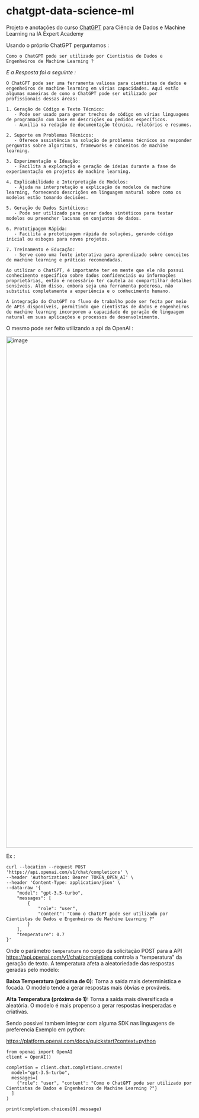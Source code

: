 # chatgpt-data-science-ml

Projeto e anotações do curso [ChatGPT](./chat-gpt.md) para Ciência de Dados e Machine Learning na IA Expert Academy

Usando o próprio ChatGPT perguntamos : 

```
Como o ChatGPT pode ser utilizado por Cientistas de Dados e Engenheiros de Machine Learning ? 
```
_*E a Resposta foi a seguinte :*_ 

```
O ChatGPT pode ser uma ferramenta valiosa para cientistas de dados e engenheiros de machine learning em várias capacidades. Aqui estão algumas maneiras de como o ChatGPT pode ser utilizado por profissionais dessas áreas:

1. Geração de Código e Texto Técnico:
   - Pode ser usado para gerar trechos de código em várias linguagens de programação com base em descrições ou pedidos específicos.
   - Auxilia na redação de documentação técnica, relatórios e resumos.

2. Suporte em Problemas Técnicos:
   - Oferece assistência na solução de problemas técnicos ao responder perguntas sobre algoritmos, frameworks e conceitos de machine learning.

3. Experimentação e Ideação:
   - Facilita a exploração e geração de ideias durante a fase de experimentação em projetos de machine learning.

4. Explicabilidade e Interpretação de Modelos:
   - Ajuda na interpretação e explicação de modelos de machine learning, fornecendo descrições em linguagem natural sobre como os modelos estão tomando decisões.

5. Geração de Dados Sintéticos:
   - Pode ser utilizado para gerar dados sintéticos para testar modelos ou preencher lacunas em conjuntos de dados.

6. Prototipagem Rápida:
   - Facilita a prototipagem rápida de soluções, gerando código inicial ou esboços para novos projetos.

7. Treinamento e Educação:
   - Serve como uma fonte interativa para aprendizado sobre conceitos de machine learning e práticas recomendadas.

Ao utilizar o ChatGPT, é importante ter em mente que ele não possui conhecimento específico sobre dados confidenciais ou informações proprietárias, então é necessário ter cautela ao compartilhar detalhes sensíveis. Além disso, embora seja uma ferramenta poderosa, não substitui completamente a experiência e o conhecimento humano.

A integração do ChatGPT no fluxo de trabalho pode ser feita por meio de APIs disponíveis, permitindo que cientistas de dados e engenheiros de machine learning incorporem a capacidade de geração de linguagem natural em suas aplicações e processos de desenvolvimento.
```

O mesmo pode ser feito utilizando a api da OpenAI : 

<img width="1377" alt="image" src="https://github.com/sayymon/chatgpt-data-science-ml/assets/6488266/f7fcede8-f819-40a6-af92-8733963d4fe1">

Ex : 
```
curl --location --request POST 'https://api.openai.com/v1/chat/completions' \
--header 'Authorization: Bearer TOKEN_OPEN_AI' \
--header 'Content-Type: application/json' \
--data-raw '{
    "model": "gpt-3.5-turbo",
    "messages": [
        {
            "role": "user",
            "content": "Como o ChatGPT pode ser utilizado por Cientistas de Dados e Engenheiros de Machine Learning ?"
        }
    ],
    "temperature": 0.7
}'
```
Onde o parâmetro `temperature` no corpo da solicitação POST para a API https://api.openai.com/v1/chat/completions controla a "temperatura" da geração de texto. A temperatura afeta a aleatoriedade das respostas geradas pelo modelo:

**Baixa Temperatura (próxima de 0)**: Torna a saída mais determinística e focada. O modelo tende a gerar respostas mais óbvias e prováveis.

**Alta Temperatura (próxima de 1):** Torna a saída mais diversificada e aleatória. O modelo é mais propenso a gerar respostas inesperadas e criativas.

Sendo possivel tambem integrar com alguma SDK nas linguagens de preferencia Exemplo em python:

https://platform.openai.com/docs/quickstart?context=python

```
from openai import OpenAI
client = OpenAI()

completion = client.chat.completions.create(
  model="gpt-3.5-turbo",
  messages=[
    {"role": "user", "content": "Como o ChatGPT pode ser utilizado por Cientistas de Dados e Engenheiros de Machine Learning ?"}
  ]
)

print(completion.choices[0].message)
```
